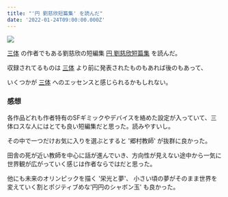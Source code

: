 ```yaml
---
title: "'円 劉慈欣短篇集' を読んだ"
date: '2022-01-24T09:00:00.000Z'
---
```


![](/assets/blog/the-circle-cixin-liu/the-circle-cixin-liu.jpg)

[三体](https://www.amazon.co.jp/dp/4152098708/) の作者でもある劉慈欣の短編集 [円 劉慈欣短篇集](https://www.amazon.co.jp/gp/product/4152100621/) を読んだ。

収録されてるものは [三体](https://www.amazon.co.jp/dp/4152098708/) より前に発表されたものもあれば後のもあって、

いくつかが [三体](https://www.amazon.co.jp/dp/4152098708/) へのエッセンスと感じられるかもしれない。

### 感想

各作品どれも作者特有のSFギミックやデバイスを絡めた設定が入っていて、三体ロスな人にはとても良い短編集だと思った。読みやすいし。


その中で一つだけお気に入りを選ぶとすると '郷村教師' が抜群に良かった。

田舎の死が近い教師を中心に話が進んでいき、方向性が見えない途中から一気に世界観が広がっていく感じは作者ならではだと思った。

他にも未来のオリンピックを描く '栄光と夢'、 小さい頃の夢がそのまま世界を変えていく割とポジティブめな'円円のシャボン玉' も良かった。